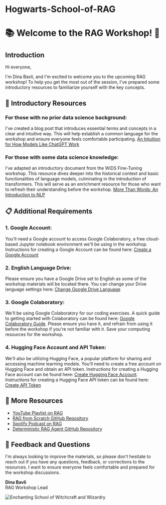 # Hogwarts-School-of-RAG
# 📚 Welcome to the RAG Workshop! 🎉


## Introduction
Hi everyone,

I'm Dina Bavli, and I'm excited to welcome you to the upcoming RAG workshop! To help you get the most out of the session, I've prepared some introductory resources to familiarize yourself with the key concepts.

## 📖 Introductory Resources

### For those with no prior data science background:
I've created a blog post that introduces essential terms and concepts in a clear and intuitive way. This will help establish a common language for the workshop and ensure everyone feels comfortable participating.
[An Intuition for How Models Like ChatGPT Work](https://medium.com/@dinabavli/intuitive-insights-into-data-science-nlp-and-large-language-models-1de876690149)

### For those with some data science knowledge:
I've adapted an introductory document from the WiDS Fine-Tuning workshop. This resource dives deeper into the historical context and basic functionalities of language models, culminating in the introduction of transformers. This will serve as an enrichment resource for those who want to refresh their understanding before the workshop.
[More Than Words: An Introduction to NLP](https://medium.com/@dinabavli/more-than-words-an-introduction-to-nlp-6705e57d4259)

## 📋 Additional Requirements

### 1. Google Account:
You'll need a Google account to access Google Colaboratory, a free cloud-based Jupyter notebook environment we'll be using in the workshop. Instructions for creating a Google Account can be found here: [Create a Google Account](https://support.google.com/accounts/answer/27441?hl=en)

### 2. English Language Drive:
Please ensure you have a Google Drive set to English as some of the workshop materials will be located there. You can change your Drive language settings here: [Change Google Drive Language](https://support.google.com/drive/thread/6611368/how-do-i-change-the-language-for-google-drive?hl=en)

### 3. Google Colaboratory:
We'll be using Google Colaboratory for our coding exercises. A quick guide to getting started with Colaboratory can be found here: [Google Colaboratory Guide](https://colab.research.google.com/). Please ensure you have it, and refrain from using it before the workshop if you're not familiar with it. Save your computing resources for the workshop.

### 4. Hugging Face Account and API Token:
We'll also be utilizing Hugging Face, a popular platform for sharing and accessing machine learning models. You'll need to create a free account on Hugging Face and obtain an API token. Instructions for creating a Hugging Face account can be found here: [Create Hugging Face Account](https://huggingface.co/signup). Instructions for creating a Hugging Face API token can be found here: [Create API Token](https://huggingface.co/docs/hub/en/security-tokens)

## 🎥 More Resources
- [YouTube Playlist on RAG](https://www.youtube.com/watch?v=wd7TZ4w1mSw&list=PLfaIDFEXuae2LXbO1_PKyVJiQ23ZztA0x)
- [RAG from Scratch GitHub Repository](https://github.com/langchain-ai/rag-from-scratch/tree/main)
- [Spotify Podcast on RAG](https://open.spotify.com/show/2Yqo7i3psncgNKznDJMvEB?si=49de00b19631419e)
- [Deterministic RAG Agent GitHub Repository](https://github.com/NirDiamant/Deterministic-RAG-Agent/blob/main/talk_to_harry_potter_complex_retriever.ipynb)

## 💬 Feedback and Questions
I'm always looking to improve the materials, so please don't hesitate to reach out if you have any questions, feedback, or corrections to the resources. I want to ensure everyone feels comfortable and prepared for the workshop discussions.


**Dina Bavli**  
RAG Workshop Lead

![Enchanting School of Witchcraft and Wizardry](https://github.com/dinbav/Hogwarts-School-of-RAG/blob/main/DALL%C2%B7E%202024-06-20%2001.25.23%20-%20A%20wide%20and%20short%20panoramic%2C%20detailed%2C%20and%20enchanting%20scene%20of%20a%20School%20of%20Witchcraft%20and%20Wizardry.%20The%20school%20is%20set%20in%20a%20grand%20castle%20with%20tall%20spire.webp)


